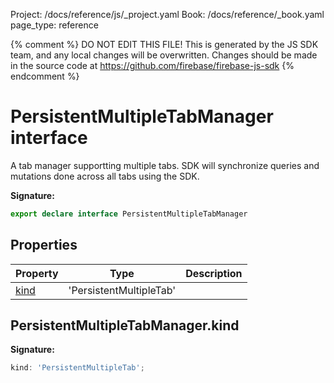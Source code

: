Project: /docs/reference/js/_project.yaml
Book: /docs/reference/_book.yaml
page_type: reference

{% comment %}
DO NOT EDIT THIS FILE!
This is generated by the JS SDK team, and any local changes will be
overwritten. Changes should be made in the source code at
https://github.com/firebase/firebase-js-sdk
{% endcomment %}

# PersistentMultipleTabManager interface
A tab manager supportting multiple tabs. SDK will synchronize queries and mutations done across all tabs using the SDK.

<b>Signature:</b>

```typescript
export declare interface PersistentMultipleTabManager 
```

## Properties

|  Property | Type | Description |
|  --- | --- | --- |
|  [kind](./firestore_.persistentmultipletabmanager.md#persistentmultipletabmanagerkind) | 'PersistentMultipleTab' |  |

## PersistentMultipleTabManager.kind

<b>Signature:</b>

```typescript
kind: 'PersistentMultipleTab';
```

